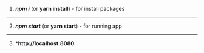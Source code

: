 1. ***npm i*** (or **yarn install**) - for install packages
---
2. ***npm start*** (or **yarn start**)  - for running app
---
3. ***http://localhost:8080**